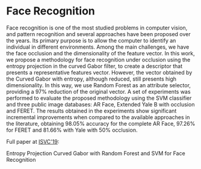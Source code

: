 # Face Recognition

Face recognition is one of the most studied problems in computer
vision, and pattern recognition and several approaches have been
proposed over the years. Its primary purpose is to allow the computer to
identify an individual in different environments. Among the main challenges,
we have the face occlusion and the dimensionality of the feature
vector. In this work, we propose a methodology for face recognition under
occlusion using the entropy projection in the curved Gabor filter, to
create a descriptor that presents a representative features vector. However,
the vector obtained by the Curved Gabor with entropy, although
reduced, still presents high dimensionality. In this way, we use Random
Forest as an attribute selector, providing a 97% reduction of the original
vector. A set of experiments was performed to evaluate the proposed
methodology using the SVM classifier and three public image databases:
AR Face, Extended Yale B with occlusion and FERET. The results obtained
in the experiments show significant incremental improvements
when compared to the available approaches in the literature, obtaining
98.05% accuracy for the complete AR Face, 97.26% for FERET and
81.66% with Yale with 50% occlusion.

Full paper at [ISVC'19](https://isvc.net): 

Entropy Projection Curved Gabor with Random Forest and SVM for Face Recognition
